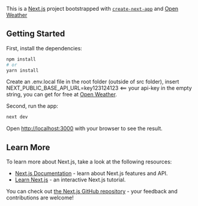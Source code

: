 This is a [Next.js](https://nextjs.org/) project bootstrapped with [`create-next-app`](https://github.com/vercel/next.js/tree/canary/packages/create-next-app) and [Open Weather](https://openweathermap.org/api)

## Getting Started

First, install the dependencies:

```bash
npm install 
# or
yarn install
```

Create an .env.local file in the root folder (outside of src folder), insert NEXT_PUBLIC_BASE_API_URL=key123124123 <== your api-key in the empty string, you can get for free at [Open Weather](https://openweathermap.org/api).

Second, run the app:

```bash
next dev
```

Open [http://localhost:3000](http://localhost:3000) with your browser to see the result.

## Learn More

To learn more about Next.js, take a look at the following resources:

- [Next.js Documentation](https://nextjs.org/docs) - learn about Next.js features and API.
- [Learn Next.js](https://nextjs.org/learn) - an interactive Next.js tutorial.

You can check out [the Next.js GitHub repository](https://github.com/vercel/next.js/) - your feedback and contributions are welcome!


